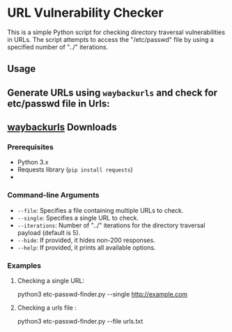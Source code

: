 # URL Vulnerability Checker

This is a simple Python script for checking directory traversal vulnerabilities in URLs. The script attempts to access the "/etc/passwd" file by using a specified number of "../" iterations.

## Usage



## Generate URLs using `waybackurls` and check for etc/passwd file in Urls:
 
 ##  [waybackurls](https://github.com/tomnomnom/waybackurls) Downloads


### Prerequisites
- Python 3.x
- Requests library (`pip install requests`)
- 

### Command-line Arguments

- `--file`: Specifies a file containing multiple URLs to check.
- `--single`: Specifies a single URL to check.
- `--iterations`: Number of "../" iterations for the directory traversal payload (default is 5).
- `--hide`: If provided, it hides non-200 responses.
- `--help`: If provided, it prints all available options.

### Examples

1. Checking a single URL:
 
   python3 etc-passwd-finder.py --single http://example.com

2. Checking a urls file :

   python3 etc-passwd-finder.py --file urls.txt

   

